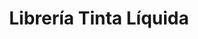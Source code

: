 ---
title: "Librería Tinta Líquida"
url: /florencio-varela/libreria-tinta-liquida/
shop: material de oficina
---